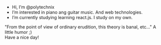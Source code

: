 - Hi, I’m @polytechnix
- I’m interested in piano ang guitar music. And web technologies.
- I’m currently studying learning react.js. I study on my own.

"From the point of view of ordinary erudition, this theory is banal, etc..." A little humor ;)  
Have a nice day!
